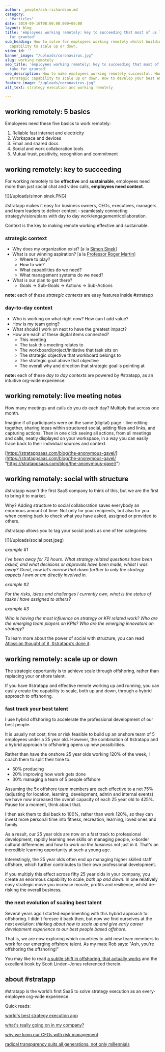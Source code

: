 ```yaml
---
author: _people/ash-richardson.md
category:
- "#articles"
date: 2019-09-16T08:00:00.000+00:00
layout: blog
title: 'employees working remotely: key to succeeding that most of us leaders take
  for granted'
sub_heading: How to solve for employees working remotely whilst building a strategic
  capability to scale up or down.
video_id: ''
banner_image: "/uploads/coronavirus.jpg"
slug: working remotely
seo_title: 'employees working remotely: key to succeeding that most of us leaders
  take for granted'
seo_description: How to make employees working remotely successful. How to build a
  strategic capability to scale up or down. How to develop your best emerging talent.
feature_image: "/uploads/coronavirus.jpg"
alt_text: strategy execution and working remotely

---
```

## working remotely: 5 basics

Employees need these five basics to work remotely:

1. Reliable fast internet and electricity
2. Workspace and devices
3. Email and shared docs
4. Social and work collaboration tools
5. Mutual trust, positivity, recognition and commitment

## working remotely: key to succeeding

For working remotely to be **effective** and **sustainable**, employees need more than just social chat and video calls, **employees need context**.

![](/uploads/simon sinek.PNG)

\#stratapp makes it easy for business owners, CEOs, executives, managers and team leaders to deliver context - seamlessly connecting strategy/vision/plans with day to day work/engagement/collaboration.

Context is the key to making remote working effective and sustainable.

### strategic context

* Why does my organization exist? \[a la [Simon Sinek](https://stratapp.ai/how-great-leaders-inspire-action-by-simon-sinek/ "how great leaders inspire action by Simon Sinek")\]
* What is our winning aspiration? \[a la [Professor Roger Martin](https://stratapp.ai/professor-roger-martin-on-what-ceos-should-really-be-doing/ "what CEOs should really be doing by Professor Roger Martin")\]
  * Where to play?
  * How to win?
  * What capabilities do we need?
  * What management systems do we need?
* What is our plan to get there?
  * Goals -> Sub-Goals -> Actions -> Sub-Actions

**note:** each of these _strategic contexts_ are easy features inside #stratapp

### day-to-day context

* Who is working on what right now?  How can I add value?
* How is my team going?
* What should I work on next to have the greatest impact?
* How are each of these digital items connected?
  * This meeting
  * The task this meeting relates to
  * The workboard/project/initiative that task sits on
  * The strategic objective that workboard belongs to
  * The strategic goal above that objective
  * The overall why and direction that strategic goal is pointing at

**note:** each of these _day to day contexts_ are powered by #stratapp, as an intuitive org-wide experience

## working remotely: live meeting notes

How many meetings and calls do you do each day?  Multiply that across one month.

Imagine if all participants were on the same (digital) page - live editing together, sharing ideas within structured social, adding files and links, and capturing actions.  Then in one click seeing all actions, from all meetings and calls, neatly displayed on your workspace, in a way you can easily trace back to their individual sources and context.

[https://stratappsaas.com/blog/the-anonymous-gavel/](https://stratappsaas.com/blog/the-anonymous-gavel/ "https://stratappsaas.com/blog/the-anonymous-gavel/")

## working remotely: social with structure

\#stratapp wasn't the first SaaS company to think of this, but we are the first to bring it to market.

Why? Adding structure to social collaboration saves everybody an enormous amount of time. Not only for your recipients, but also for you when coming back to check what you have asked, assigned or provided to others.

\#stratapp allows you to tag your social posts as one of ten categories:

![](/uploads/social post.jpeg)

_example #1_

_I’ve been away for 72 hours. What strategy related questions have been asked, and what decisions or approvals have been made, whilst I was away? Great, now let’s narrow that down further to only the strategy aspects I own or am directly involved in._

_example #2_

_For the risks, ideas and challenges I currently own, what is the status of tasks I have assigned to others?_

_example #3_

_Who is having the most influence on strategy or KPI related work? Who are the emerging team players on KPIs? Who are the emerging innovators on strategy?_

To learn more about the power of social with structure, you can read [Atlassian thought of it, #stratapp’s done it](https://stratapp.ai/blog/atlassian-stride-social-with-structure/ "Atlassian thought of it, #stratapp's done it").

## working remotely: scale up or down

The strategic opportunity is to achieve scale through offshoring, rather than replacing your onshore talent.

If you have #stratapp and effective remote working up and running, you can easily create the capability to scale, both up and down, through a hybrid approach to offshoring.

### fast track your best talent

I use hybrid offshoring to accelerate the professional development of our best people.

It is usually not cost, time or risk feasible to build up an onshore team of 5 employees under a 25 year old. However, the combination of #stratapp and a hybrid approach to offshoring opens up new possibilities.

Rather than have the onshore 25 year olds working 120% of the week, I coach them to split their time to:

* 50% producing
* 20% improving how work gets done
* 30% managing a team of 5 people offshore

Assuming the 5x offshore team members are each effective to a net 75% (adjusting for location, learning, development, admin and internal events) we have now increased the overall capacity of each 25 year old to 425%.  Pause for a moment, think about that.

I then ask them to dial back to 100%, rather than work 120%, so they can invest more personal time into fitness, recreation, learning, loved ones and family.

As a result, our 25 year olds are now on a fast track to professional development, rapidly learning new skills on managing people, x-border cultural differences and how to _work on the business_ not just in it.  That's an incredible learning opportunity at such a young age.

Interestingly, the 25 year olds often end up managing higher skilled staff offshore, which further contributes to their own professional development.

If you multiply this effect across fifty 25 year olds in your company, you create an enormous capability to scale, _both up and down_.  In one relatively easy strategic move you increase morale, profits and resilience, whilst de-risking the overall business.

### the next evolution of scaling best talent

Several years ago I started experimenting with this hybrid approach to offshoring. I didn’t foresee it back then, but now we find ourselves at the next evolution: _thinking about how to scale up and give early career development experience to our best people based offshore._

That is, we are now exploring which countries to add new team members to work for our emerging offshore talent.  As my mate Rob says: "Ash, you're offshoring the offshoring!"

You may like to read [a subtle shift in offshoring, that actually works](https://stratapp.ai/seamlessly-align-your-onshore-and-offshore-teams/ "a subtle shift in offshoring, that actually works") and the excellent book by Scott Linden-Jones referenced therein.

## about #stratapp

\#stratapp is the world’s first SaaS to solve strategy execution as an every-employee org-wide experience.

Quick reads:

[world's best strategy execution app](https://stratapp.ai/blog/best-strategy-execution-software-app/ "world's best strategy execution app")

[what's really going on in my company?](https://stratapp.ai/blog/what-is-really-going-on-in-my-company/ "what is really going on in my company")

[why we lump our CFOs with risk management](https://stratapp.ai/blog/why-we-lump-our-cfos-with-risk-management/ "why we lump our CFOs with risk management")

[radical transparency suits all generations, not only millennials](https://stratapp.ai/blog/radical-transparency/ "radical transparency by Ray Dalio")